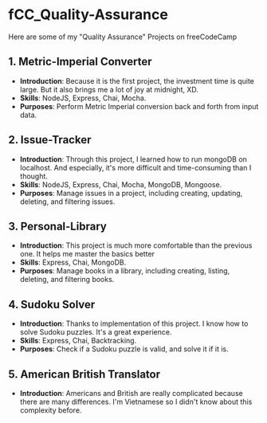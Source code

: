 # fCC_Quality-Assurance
Here are some of my "Quality Assurance" Projects on freeCodeCamp

## 1. Metric-Imperial Converter
- **Introduction**: Because it is the first project, the investment time is quite large. But it also brings me a lot of joy at midnight, XD.
- **Skills**: NodeJS, Express, Chai, Mocha.
- **Purposes**: Perform Metric Imperial conversion back and forth from input data.

## 2. Issue-Tracker
- **Introduction**: Through this project, I learned how to run mongoDB on localhost. And especially, it's more difficult and time-consuming than I thought.
- **Skills**: NodeJS, Express, Chai, Mocha, MongoDB, Mongoose.
- **Purposes**: Manage issues in a project, including creating, updating, deleting, and filtering issues.

## 3. Personal-Library
- **Introduction**: This project is much more comfortable than the previous one. It helps me master the basics better
- **Skills**: Express, Chai, MongoDB.
- **Purposes**: Manage books in a library, including creating, listing, deleting, and filtering books.

## 4. Sudoku Solver
- **Introduction**: Thanks to implementation of this project. I know how to solve Sudoku puzzles. It's a great experience.
- **Skills**: Express, Chai, Backtracking.
- **Purposes**: Check if a Sudoku puzzle is valid, and solve it if it is.

## 5. American British Translator
- **Introduction**: Americans and British are really complicated because there are many differences. I'm Vietnamese so I didn't know about this complexity before.